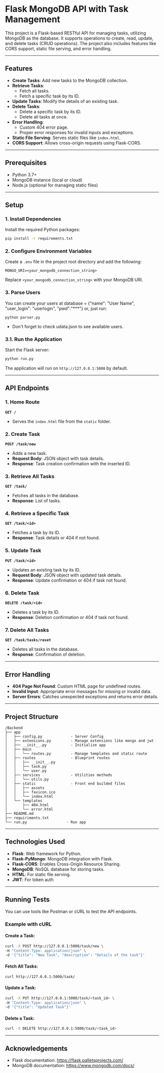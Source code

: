 # Flask MongoDB API with Task Management

This project is a Flask-based RESTful API for managing tasks, utilizing MongoDB as the database. It supports operations to create, read, update, and delete tasks (CRUD operations). The project also includes features like CORS support, static file serving, and error handling.

---

## Features
- **Create Tasks**: Add new tasks to the MongoDB collection.
- **Retrieve Tasks**:
  - Fetch all tasks.
  - Fetch a specific task by its ID.
- **Update Tasks**: Modify the details of an existing task.
- **Delete Tasks**:
  - Delete a specific task by its ID.
  - Delete all tasks at once.
- **Error Handling**:
  - Custom 404 error page.
  - Proper error responses for invalid inputs and exceptions.
- **Static File Serving**: Serves static files like `index.html`.
- **CORS Support**: Allows cross-origin requests using Flask-CORS.

---

## Prerequisites
- Python 3.7+
- MongoDB instance (local or cloud)
- Node.js (optional for managing static files)

---

## Setup

### 1. Install Dependencies
Install the required Python packages:
```bash
pip install -r requirements.txt
```

### 2. Configure Environment Variables
Create a `.env` file in the project root directory and add the following:
```env
MONGO_URI=<your_mongodb_connection_string>
```
Replace `<your_mongodb_connection_string>` with your MongoDB URI.

### 3. Parse Users
You can create your users at database = {"name": "User Name", "user_login": "userlogin", "pwd":"***"} or, just run:
```
python parser.py
```
- Don't forget to check udata.json to see available users.

### 3.1. Run the Application
Start the Flask server:
```bash
python run.py
```
The application will run on `http://127.0.0.1:5000` by default.

---

## API Endpoints

### 1. **Home Route**
**`GET /`**
- Serves the `index.html` file from the `static` folder.

### 2. **Create Task**
**`POST /task/new`**
- Adds a new task.
- **Request Body**: JSON object with task details.
- **Response**: Task creation confirmation with the inserted ID.

### 3. **Retrieve All Tasks**
**`GET /task/`**
- Fetches all tasks in the database.
- **Response**: List of tasks.

### 4. **Retrieve a Specific Task**
**`GET /task/<id>`**
- Fetches a task by its ID.
- **Response**: Task details or 404 if not found.

### 5. **Update Task**
**`PUT /task/<id>`**
- Updates an existing task by its ID.
- **Request Body**: JSON object with updated task details.
- **Response**: Update confirmation or 404 if task not found.

### 6. **Delete Task**
**`DELETE /task/<id>`**
- Deletes a task by its ID.
- **Response**: Deletion confirmation or 404 if task not found.

### 7. **Delete All Tasks**
**`GET /task/tasks/reset`**
- Deletes all tasks in the database.
- **Response**: Confirmation of deletion.

---

## Error Handling
- **404 Page Not Found**: Custom HTML page for undefined routes.
- **Invalid Input**: Appropriate error messages for missing or invalid data.
- **Server Errors**: Catches unexpected exceptions and returns error details.

---

## Project Structure
```
/Backend
├── app
│   ├── config.py             - Server Config
│   ├── extensions.py         - Manage extensions like mongo and jwt
│   ├── __init__.py           - Initialize app
│   ├── main
│   │   └── routes.py         - Manage templates and static route
│   ├── routes                - Blueprint routes
│   │   ├── __init__.py
│   │   ├── task.py
│   │   └── user.py
│   ├── services              - Utilities methods
│   │   └── utils.py
│   ├── static                - Front end builded files
│   │   ├── assets
│   │   ├── favicon.ico
│   │   └── index.html
│   └── templates            
│       ├── 404.html
│       └── error.html
├── README.md
├── requiriments.txt
└── run.py                  - Run app
```
---

## Technologies Used
- **Flask**: Web framework for Python.
- **Flask-PyMongo**: MongoDB integration with Flask.
- **Flask-CORS**: Enables Cross-Origin Resource Sharing.
- **MongoDB**: NoSQL database for storing tasks.
- **HTML**: For static file serving.
- **JWT**: For token auth

---

## Running Tests
You can use tools like Postman or cURL to test the API endpoints.

### Example with cURL
#### Create a Task:
```bash
curl -X POST http://127.0.0.1:5000/task/new \
-H "Content-Type: application/json" \
-d '{"title": "New Task", "description": "Details of the task"}'
```
#### Fetch All Tasks:
```bash
curl http://127.0.0.1:5000/task/
```
#### Update a Task:
```bash
curl -X PUT http://127.0.0.1:5000/task/<task_id> \
-H "Content-Type: application/json" \
-d '{"title": "Updated Task"}'
```
#### Delete a Task:
```bash
curl -X DELETE http://127.0.0.1:5000/task/<task_id>
```

---

## Acknowledgements
- Flask documentation: https://flask.palletsprojects.com/
- MongoDB documentation: https://www.mongodb.com/docs/

